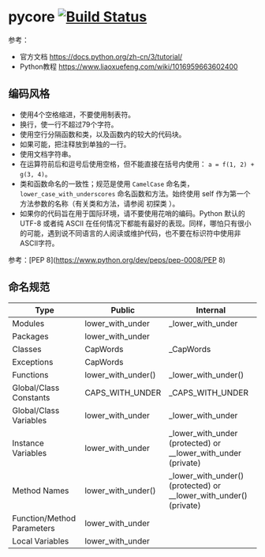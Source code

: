 # pycore [![Build Status](https://travis-ci.org/mstao/pycore.svg?branch=master)](https://travis-ci.org/mstao/pycore)

参考：

- 官方文档 https://docs.python.org/zh-cn/3/tutorial/
- Python教程 https://www.liaoxuefeng.com/wiki/1016959663602400

## 编码风格

- 使用4个空格缩进，不要使用制表符。
- 换行，使一行不超过79个字符。
- 使用空行分隔函数和类，以及函数内的较大的代码块。
- 如果可能，把注释放到单独的一行。
- 使用文档字符串。
- 在运算符前后和逗号后使用空格，但不能直接在括号内使用： `a = f(1, 2) + g(3, 4)`。
- 类和函数命名的一致性；规范是使用 `CamelCase` 命名类，`lower_case_with_underscores` 命名函数和方法。始终使用 self 作为第一个方法参数的名称（有关类和方法，请参阅 初探类 ）。
- 如果你的代码旨在用于国际环境，请不要使用花哨的编码。Python 默认的 UTF-8 或者纯 ASCII 在任何情况下都能有最好的表现。同样，哪怕只有很小的可能，遇到说不同语言的人阅读或维护代码，也不要在标识符中使用非ASCII字符。

参考：[PEP 8](https://www.python.org/dev/peps/pep-0008/PEP 8)

## 命名规范

Type |	Public | Internal
---|---|---
Modules	| lower_with_under	| 	_lower_with_under
Packages	| 	lower_with_under	 
Classes	| 	CapWords		| _CapWords
Exceptions	| 	CapWords	 
Functions	| 	lower_with_under()	| 	_lower_with_under()
Global/Class Constants		| CAPS_WITH_UNDER		| _CAPS_WITH_UNDER
Global/Class Variables	| 	lower_with_under	| 	_lower_with_under
Instance Variables	| 	lower_with_under	| 	_lower_with_under (protected) or __lower_with_under (private)
Method Names	| 	lower_with_under()		| _lower_with_under() (protected) or __lower_with_under() (private)
Function/Method Parameters	| 	lower_with_under	 
Local Variables	|	lower_with_under	
